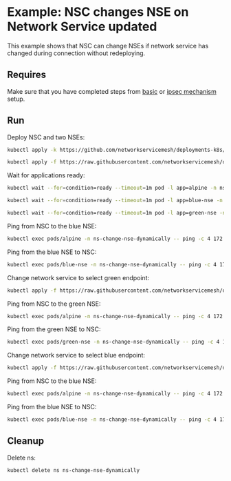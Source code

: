 # Example: NSC changes NSE on Network Service updated

This example shows that NSC can change NSEs if network service has changed during connection without redeploying.

## Requires

Make sure that you have completed steps from [basic](../../basic) or [ipsec mechanism](../../ipsec_mechanism) setup.

## Run

Deploy NSC and two NSEs:
```bash
kubectl apply -k https://github.com/networkservicemesh/deployments-k8s/examples/features/change-nse-dynamically?ref=f5d6aa2d7499e26e364f24029c1cc156e15832af
```

```bash
kubectl apply -f https://raw.githubusercontent.com/networkservicemesh/deployments-k8s/f5d6aa2d7499e26e364f24029c1cc156e15832af/examples/features/change-nse-dynamically/blue-netsvc.yaml
```

Wait for applications ready:
```bash
kubectl wait --for=condition=ready --timeout=1m pod -l app=alpine -n ns-change-nse-dynamically
```
```bash
kubectl wait --for=condition=ready --timeout=1m pod -l app=blue-nse -n ns-change-nse-dynamically
```
```bash
kubectl wait --for=condition=ready --timeout=1m pod -l app=green-nse -n ns-change-nse-dynamically
```

Ping from NSC to the blue NSE:
```bash
kubectl exec pods/alpine -n ns-change-nse-dynamically -- ping -c 4 172.16.2.100
```

Ping from the blue NSE to NSC:
```bash
kubectl exec pods/blue-nse -n ns-change-nse-dynamically -- ping -c 4 172.16.2.101
```

Change network service to select green endpoint:
```bash
kubectl apply -f https://raw.githubusercontent.com/networkservicemesh/deployments-k8s/f5d6aa2d7499e26e364f24029c1cc156e15832af/examples/features/change-nse-dynamically/green-netsvc.yaml
```

Ping from NSC to the green NSE:
```bash
kubectl exec pods/alpine -n ns-change-nse-dynamically -- ping -c 4 172.16.1.100
```

Ping from the green NSE to NSC:
```bash
kubectl exec pods/green-nse -n ns-change-nse-dynamically -- ping -c 4 172.16.1.101
```

Change network service to select blue endpoint:
```bash
kubectl apply -f https://raw.githubusercontent.com/networkservicemesh/deployments-k8s/f5d6aa2d7499e26e364f24029c1cc156e15832af/examples/features/change-nse-dynamically/blue-netsvc.yaml
```

Ping from NSC to the blue NSE:
```bash
kubectl exec pods/alpine -n ns-change-nse-dynamically -- ping -c 4 172.16.2.100
```

Ping from the blue NSE to NSC:
```bash
kubectl exec pods/blue-nse -n ns-change-nse-dynamically -- ping -c 4 172.16.2.101
```

## Cleanup

Delete ns:
```bash
kubectl delete ns ns-change-nse-dynamically
```
